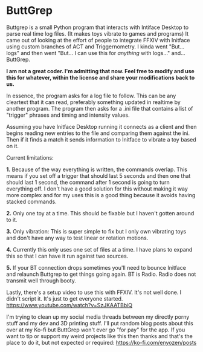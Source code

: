 # ButtGrep
Buttgrep is a small Python program that interacts with Intiface Desktop to parse real time log files. (It makes toys vibrate to games and programs)
It came out of looking at the effort of people to integrate FFXIV with Initface using custom branches of ACT and Triggernometry. I kinda went "But... logs" and then went "But... I can use this for *anything* with logs..." and... ButtGrep. 

**I am not a great coder. I'm admitting that now. Feel free to modify and use this for whatever, within the license and share your modifications back to us.**

In essence, the program asks for a log file to follow. This can be any cleartext that it can read, preferably something updated in realtime by another program. 
The program then asks for a .ini file that contains a list of "trigger" phrases and timing and intensity values. 

Assuming you have Initface Desktop running it connects as a client and then begins reading new entries to the file and comparing them against the ini. 
Then if it finds a match it sends information to Initface to vibrate a toy based on it. 

Current limitations: 

  **1.** Because of the way everything is written, the commands overlap. This means if you set off a trigger that should last 5 seconds and then one that should last 1 second, the command after 1 second is going to turn everything off. I don't have a good solution for this without making it way more complex and for my uses this is a good thing because it avoids having stacked commands. 

  **2.** Only one toy at a time. This should be fixable but I haven't gotten around to it. 

  **3.** Only vibration: This is super simple to fix but I only own vibrating toys and don't have any way to test linear or rotation motions. 

  **4.** Currently this only uses one set of files at a time. I have plans to expand this so that I can have it run against two sources. 

  **5.** If your BT connection drops sometimes you'll need to bounce Initface and relaunch Buttgrep to get things going again. BT is Radio. Radio does not transmit well through booty. 

Lastly, there's a setup video to use this with FFXIV. It's not well done. I didn't script it. It's just to get everyone started. 
https://www.youtube.com/watch?v=SzJKAATBbiQ

I'm trying to clean up my social media threads between my directly porny stuff and my dev and 3D printing stuff. I'll put random blog posts about this over at my Ko-fi but ButtGrep won't ever go "for pay" for the app. If you want to tip or support my weird projects like this then thanks and that's the place to do it, but not expected or required: https://ko-fi.com/enyozen/posts
